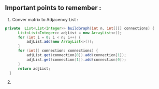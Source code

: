 ## Important points to remember : 

1. Conver matrix to Adjacency List :

```java
private  List<List<Integer>> buildGraph(int n, int[][] connections) {
      List<List<Integer>> adjList = new ArrayList<>();
      for (int i = 0; i < n; i++) {
          adjList.add(new ArrayList<>());
      }
      for (int[] connection: connections) {
          adjList.get(connection[0]).add(connection[1]);
          adjList.get(connection[1]).add(connection[0]);
      }
      return adjList;
  }

```

   
2. 

